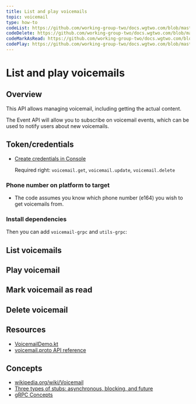 ```yaml
---
title: List and play voicemails
topic: voicemail
type: how-to
codeList: https://github.com/working-group-two/docs.wgtwo.com/blob/master/examples/voicemail/src/main/kotlin/ListVoicemail.kt
codeDelete: https://github.com/working-group-two/docs.wgtwo.com/blob/master/examples/voicemail/src/main/kotlin/DeleteVoicemail.kt
codeMarkAsRead: https://github.com/working-group-two/docs.wgtwo.com/blob/master/examples/voicemail/src/main/kotlin/MarkVoicemailAsRead.kt
codePlay: https://github.com/working-group-two/docs.wgtwo.com/blob/master/examples/voicemail/src/main/kotlin/PlayVoicemail.kt
---
```


# List and play voicemails

## Overview
This API allows managing voicemail, including getting the actual content.

The Event API will allow you to subscribe on voicemail events, which can be used to notify users about new voicemails.

## Token/credentials
* [Create credentials in Console](https://console.wgtwo.com/api-keys-redirect)

  Required right: `voicemail.get`, `voicemail.update`, `voicemail.delete`

### Phone number on platform to target
* The code assumes you know which phone number (e164) you wish to get voicemails from.

### Install dependencies
<JitpackDependency />

Then you can add `voicemail-grpc` and `utils-grpc`:

<ClientDependencies :clients="['voicemail-grpc', 'utils-grpc']"/>

## List voicemails
<GithubCode :to="$frontmatter.codeList" />

## Play voicemail
<GithubCode :to="$frontmatter.codePlay" />

## Mark voicemail as read
<GithubCode :to="$frontmatter.codeMarkAsRead" />

## Delete voicemail
<GithubCode :to="$frontmatter.codeDelete" />

## Resources
* [VoicemailDemo.kt](https://github.com/working-group-two/wgtwo-kotlin-code-snippets/blob/master/src/main/kotlin/com/wgtwo/example/voicemail/VoicemailDemo.kt)
* [voicemail.proto API reference](https://github.com/working-group-two/wgtwoapis/blob/master/wgtwo/voicemail/voicemail.proto)

## Concepts
* [wikipedia.org/wiki/Voicemail](https://en.wikipedia.org/wiki/Voicemail)
* [Three types of stubs: asynchronous, blocking, and future](https://grpc.io/docs/reference/java/generated-code/)
* [gRPC Concepts](https://grpc.io/docs/guides/concepts/)

